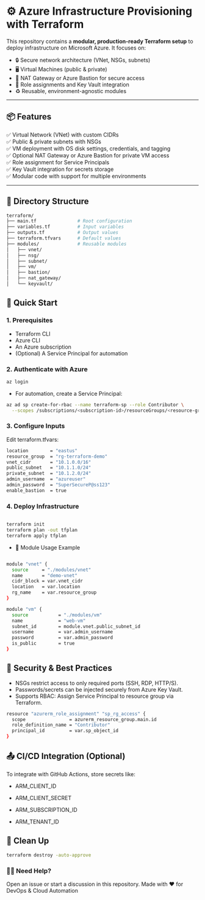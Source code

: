 # ⚙️ Azure Infrastructure Provisioning with Terraform

This repository contains a **modular, production-ready Terraform setup** to deploy infrastructure on Microsoft Azure. It focuses on:

- 🔒 Secure network architecture (VNet, NSGs, subnets)
- 🖥️ Virtual Machines (public & private)
- 🔄 NAT Gateway or Azure Bastion for secure access
- 🔑 Role assignments and Key Vault integration
- ♻️ Reusable, environment-agnostic modules

---

## 📦 Features

✅ Virtual Network (VNet) with custom CIDRs  
✅ Public & private subnets with NSGs  
✅ VM deployment with OS disk settings, credentials, and tagging  
✅ Optional NAT Gateway or Azure Bastion for private VM access  
✅ Role assignment for Service Principals  
✅ Key Vault integration for secrets storage  
✅ Modular code with support for multiple environments

---

## 📁 Directory Structure

```bash
terraform/
├── main.tf               # Root configuration
├── variables.tf          # Input variables
├── outputs.tf            # Output values
├── terraform.tfvars      # Default values
├── modules/              # Reusable modules
│   ├── vnet/
│   ├── nsg/
│   ├── subnet/
│   ├── vm/
│   ├── bastion/
│   ├── nat_gateway/
│   └── keyvault/
```
## 🚀 Quick Start
### 1. Prerequisites
- Terraform CLI
- Azure CLI
- An Azure subscription
- (Optional) A Service Principal for automation

### 2. Authenticate with Azure
```bash
az login
```
- For automation, create a Service Principal:

```bash
az ad sp create-for-rbac --name terraform-sp --role Contributor \
  --scopes /subscriptions/<subscription-id>/resourceGroups/<resource-group>
```
### 3. Configure Inputs
Edit terraform.tfvars:
```bash
location        = "eastus"
resource_group  = "rg-terraform-demo"
vnet_cidr       = "10.1.0.0/16"
public_subnet   = "10.1.1.0/24"
private_subnet  = "10.1.2.0/24"
admin_username  = "azureuser"
admin_password  = "SuperSecureP@ss123"
enable_bastion  = true
```
### 4. Deploy Infrastructure
```bash

terraform init
terraform plan -out tfplan
terraform apply tfplan
```
- 🔁 Module Usage Example
```bash

module "vnet" {
  source     = "./modules/vnet"
  name       = "demo-vnet"
  cidr_block = var.vnet_cidr
  location   = var.location
  rg_name    = var.resource_group
}

module "vm" {
  source           = "./modules/vm"
  name             = "web-vm"
  subnet_id        = module.vnet.public_subnet_id
  username         = var.admin_username
  password         = var.admin_password
  is_public        = true
}
```
## 🔐 Security & Best Practices
- NSGs restrict access to only required ports (SSH, RDP, HTTP/S).
- Passwords/secrets can be injected securely from Azure Key Vault.
- Supports RBAC: Assign Service Principal to resource group via Terraform.

```bash
resource "azurerm_role_assignment" "sp_rg_access" {
  scope                = azurerm_resource_group.main.id
  role_definition_name = "Contributor"
  principal_id         = var.sp_object_id
}
```
## 📤 CI/CD Integration (Optional)
To integrate with GitHub Actions, store secrets like:

- ARM_CLIENT_ID

- ARM_CLIENT_SECRET

- ARM_SUBSCRIPTION_ID

- ARM_TENANT_ID


## 🧹 Clean Up
```bash
terraform destroy -auto-approve
```

### 🙋‍♂️ Need Help?
Open an issue or start a discussion in this repository.
Made with ❤️ for DevOps & Cloud Automation